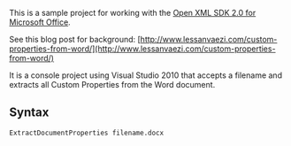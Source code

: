 This is a sample project for working with the [Open XML SDK 2.0 for Microsoft Office](http://www.microsoft.com/download/en/details.aspx?displaylang=en&id=5124).

See this blog post for background: [http://www.lessanvaezi.com/custom-properties-from-word/](http://www.lessanvaezi.com/custom-properties-from-word/)

It is a console project using Visual Studio 2010 that accepts a filename and extracts all Custom Properties from the Word document.

Syntax
------
    ExtractDocumentProperties filename.docx